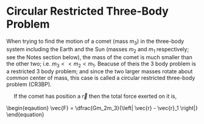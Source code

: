 # Circular Restricted Three-Body Problem
When trying to find the motion of a comet (mass $m_3$) in the three-body system including the Earth and the Sun (masses $m_2$ and $m_1$ respectively; see the Notes section below), the mass of the comet is much smaller than the other two; i.e. $m_3<<m_2<m_1$. Beacuse of theis the 3 body problem is a restricted 3 body problem; and since the two larger masses rotate about common center of mass, this case is called a circular restricted three-body problem (CR3BP).

&nbsp;&nbsp;&nbsp;&nbsp; If the comet has position a $\vec{r}$ then the total force exerted on it is,

\begin{eqaution}
  \vec{F} = \dfrac{Gm_2m_3}{\left| \vec{r} - \vec{r}_1 \right|}
\end{equation}
